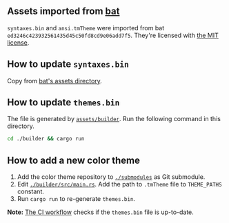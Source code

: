 ## Assets imported from [bat](https://github.com/sharkdp/bat)

`syntaxes.bin` and `ansi.tmTheme` were imported from bat `ed3246c423932561435d45c50fd8cd9e06add7f5`. They're licensed with
[the MIT license](./bat-LICENSE-MIT).

## How to update `syntaxes.bin`

Copy from [bat's assets directory](https://github.com/sharkdp/bat/tree/master/assets).

## How to update `themes.bin`

The file is generated by [`assets/builder`](./builder). Run the following command in this directory.

```sh
cd ./builder && cargo run
```

## How to add a new color theme

1. Add the color theme repository to [`./submodules`](./submodules) as Git submodule.
2. Edit [`./builder/src/main.rs`](./builder/src/main.rs). Add the path to `.tmTheme` file to `THEME_PATHS` constant.
3. Run `cargo run` to re-generate `themes.bin`.

**Note:** [The CI workflow](../.github/workflows/assets.yaml) checks if the `themes.bin` file is up-to-date.
